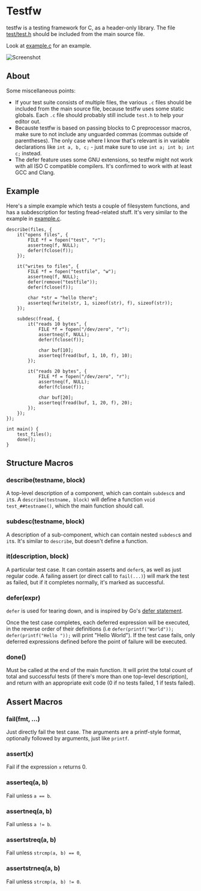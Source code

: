 # Testfw

testfw is a testing framework for C, as a header-only library. The file
[test/test.h](https://github.com/mortie/testfw/blob/master/test/test.h) should
be included from the main source file.

Look at [example.c](https://github.com/mortie/testfw/blob/master/example.c) for an example.

![Screenshot](https://raw.githubusercontent.com/mortie/testfw/master/img/screenshot.png)

## About

Some miscellaneous points:

* If your test suite consists of multiple files, the various `.c` files should
  be included from the main source file, because testfw uses some static
  globals. Each `.c` file should probably still include `test.h` to help your
  editor out.
* Becauste testfw is based on passing blocks to C preprocessor macros, make
  sure to not include any unguarded commas (commas outside of parentheses). The
  only case where I know that's relevant is in variable declarations like
  `int a, b, c;` - just make sure to use `int a; int b; int c;` instead.
* The defer feature uses some GNU extensions, so testfw might not work with all
  ISO C compatible compilers. It's confirmed to work with at least GCC and
  Clang.

## Example

Here's a simple example which tests a couple of filesystem functions, and has a
subdescription for testing fread-related stuff. It's very similar to the
example in [example.c](https://github.com/mortie/testfw/blob/master/example.c).

	describe(files, {
		it("opens files", {
			FILE *f = fopen("test", "r");
			assertneq(f, NULL);
			defer(fclose(f));
		});

		it("writes to files", {
			FILE *f = fopen("testfile", "w");
			assertneq(f, NULL);
			defer(remove("testfile"));
			defer(fclose(f));

			char *str = "hello there";
			asserteq(fwrite(str, 1, sizeof(str), f), sizeof(str));
		});

		subdesc(fread, {
			it("reads 10 bytes", {
				FILE *f = fopen("/dev/zero", "r");
				assertneq(f, NULL);
				defer(fclose(f));

				char buf[10];
				asserteq(fread(buf, 1, 10, f), 10);
			});

			it("reads 20 bytes", {
				FILE *f = fopen("/dev/zero", "r");
				assertneq(f, NULL);
				defer(fclose(f));

				char buf[20];
				asserteq(fread(buf, 1, 20, f), 20);
			});
		});
	});

	int main() {
		test_files();
		done();
	}

## Structure Macros

### describe(testname, block)

A top-level description of a component, which can contain `subdesc`s and `it`s.
A `describe(testname, block)` will define a function `void test_##testname()`,
which the main function should call.

### subdesc(testname, block)

A description of a sub-component, which can contain nested `subdesc`s and
`it`s. It's similar to `describe`, but doesn't define a function.

### it(description, block)

A particular test case. It can contain asserts and `defer`s, as well as just
regular code. A failing assert (or direct call to `fail(...)`) will mark the
test as failed, but if it completes normally, it's marked as successful.

### defer(expr)

`defer` is used for tearing down, and is inspired by Go's [defer
statement](https://gobyexample.com/defer).

Once the test case completes, each deferred expression will be executed, in the
reverse order of their definitions (i.e `defer(printf("World"));
defer(printf("Hello "));` will print "Hello World"). If the test case fails,
only deferred expressions defined before the point of failure will be executed.

### done()

Must be called at the end of the main function. It will print the total count
of total and successful tests (if there's more than one top-level description),
and return with an appropriate exit code (0 if no tests failed, 1 if tests
failed).

## Assert Macros

### fail(fmt, ...)

Just directly fail the test case. The arguments are a printf-style format,
optionally followed by arguments, just like `printf`.

### assert(x)

Fail if the expression `x` returns 0.

### asserteq(a, b)

Fail unless `a == b`.

### assertneq(a, b)

Fail unless `a != b`.

### assertstreq(a, b)

Fail unless `strcmp(a, b) == 0`, 

### assertstrneq(a, b)

Fail unless `strcmp(a, b) != 0`.
